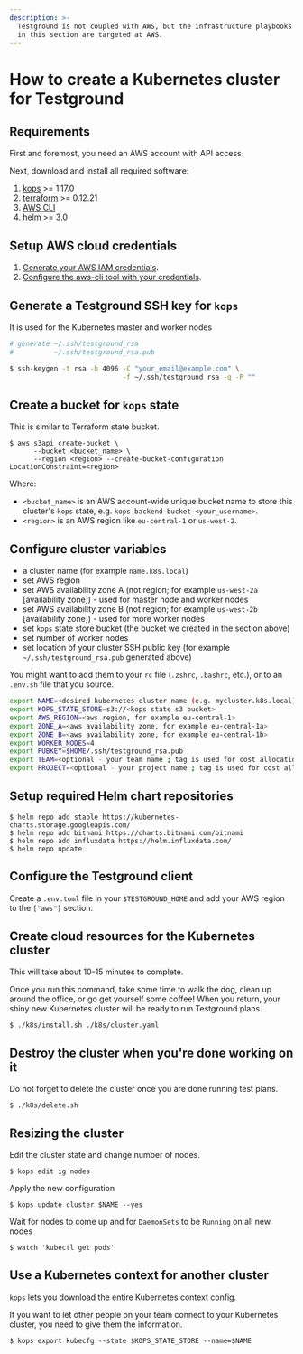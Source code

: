 ```yaml
---
description: >-
  Testground is not coupled with AWS, but the infrastructure playbooks described
  in this section are targeted at AWS.
---
```


# How to create a Kubernetes cluster for Testground

## Requirements

First and foremost, you need an AWS account with API access.

Next, download and install all required software:

1. [kops](https://github.com/kubernetes/kops/releases) &gt;= 1.17.0
2. [terraform](https://terraform.io/) &gt;= 0.12.21
3. [AWS CLI](https://aws.amazon.com/cli)
4. [helm](https://github.com/helm/helm) &gt;= 3.0

## Setup AWS cloud credentials

1. [Generate your AWS IAM credentials](https://console.aws.amazon.com/iam/home#/security_credentials).
2. [Configure the aws-cli tool with your credentials](https://docs.aws.amazon.com/cli/).

## Generate a Testground SSH key for `kops`

It is used for the Kubernetes master and worker nodes

```bash
# generate ~/.ssh/testground_rsa    
#          ~/.ssh/testground_rsa.pub

$ ssh-keygen -t rsa -b 4096 -C "your_email@example.com" \
                            -f ~/.ssh/testground_rsa -q -P ""
```

## Create a bucket for `kops` state

This is similar to Terraform state bucket.

```text
$ aws s3api create-bucket \
      --bucket <bucket_name> \
      --region <region> --create-bucket-configuration LocationConstraint=<region>
```

Where:

* `<bucket_name>` is an AWS account-wide unique bucket name to store this cluster's `kops` state, e.g. `kops-backend-bucket-<your_username>`.
* `<region>` is an AWS region like `eu-central-1` or `us-west-2`.

## Configure cluster variables

* a cluster name \(for example `name.k8s.local`\)
* set AWS region
* set AWS availability zone A \(not region; for example `us-west-2a` \[availability zone\]\) - used for master node and worker nodes
* set AWS availability zone B \(not region; for example `us-west-2b` \[availability zone\]\) - used for more worker nodes
* set `kops` state store bucket \(the bucket we created in the section above\)
* set number of worker nodes
* set location of your cluster SSH public key \(for example `~/.ssh/testground_rsa.pub` generated above\)

You might want to add them to your `rc` file \(`.zshrc`, `.bashrc`, etc.\), or to an `.env.sh` file that you source.

```bash
export NAME=<desired kubernetes cluster name (e.g. mycluster.k8s.local)>
export KOPS_STATE_STORE=s3://<kops state s3 bucket>
export AWS_REGION=<aws region, for example eu-central-1>
export ZONE_A=<aws availability zone, for example eu-central-1a>
export ZONE_B=<aws availability zone, for example eu-central-1b>
export WORKER_NODES=4
export PUBKEY=$HOME/.ssh/testground_rsa.pub
export TEAM=<optional - your team name ; tag is used for cost allocation purposes>
export PROJECT=<optional - your project name ; tag is used for cost allocation purposes>
```

## Setup required Helm chart repositories

```text
$ helm repo add stable https://kubernetes-charts.storage.googleapis.com/
$ helm repo add bitnami https://charts.bitnami.com/bitnami
$ helm repo add influxdata https://helm.influxdata.com/
$ helm repo update
```

## Configure the Testground client

Create a `.env.toml` file in your `$TESTGROUND_HOME` and add your AWS region to the `["aws"]` section.

## Create cloud resources for the Kubernetes cluster

This will take about 10-15 minutes to complete.

Once you run this command, take some time to walk the dog, clean up around the office, or go get yourself some coffee! When you return, your shiny new Kubernetes cluster will be ready to run Testground plans.

```text
$ ./k8s/install.sh ./k8s/cluster.yaml
```

## Destroy the cluster when you're done working on it

Do not forget to delete the cluster once you are done running test plans.

```text
$ ./k8s/delete.sh
```

## Resizing the cluster

Edit the cluster state and change number of nodes.

```text
$ kops edit ig nodes
```

Apply the new configuration

```text
$ kops update cluster $NAME --yes
```

Wait for nodes to come up and for `DaemonSets` to be `Running` on all new nodes

```text
$ watch 'kubectl get pods'
```

## Use a Kubernetes context for another cluster

`kops` lets you download the entire Kubernetes context config.

If you want to let other people on your team connect to your Kubernetes cluster, you need to give them the information.

```text
$ kops export kubecfg --state $KOPS_STATE_STORE --name=$NAME
```

